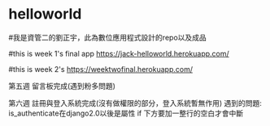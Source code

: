 # helloworld
#我是資管二的劉正宇，此為數位應用程式設計的repo以及成品

#this is week 1's final app
https://jack-helloworld.herokuapp.com/

#this is week 2's
https://weektwofinal.herokuapp.com/

第五週 留言板完成(遇到粉多問題)

第六週 註冊與登入系統完成(沒有做權限的部分，登入系統暫無作用)
      遇到的問題: is_authenticate在django2.0以後是屬性
                 if 下方要加一整行的空白才會中斷
